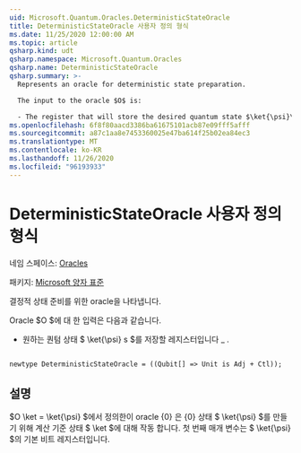```yaml
---
uid: Microsoft.Quantum.Oracles.DeterministicStateOracle
title: DeterministicStateOracle 사용자 정의 형식
ms.date: 11/25/2020 12:00:00 AM
ms.topic: article
qsharp.kind: udt
qsharp.namespace: Microsoft.Quantum.Oracles
qsharp.name: DeterministicStateOracle
qsharp.summary: >-
  Represents an oracle for deterministic state preparation.

  The input to the oracle $O$ is:

  - The register that will store the desired quantum state $\ket{\psi}\_s$.
ms.openlocfilehash: 6f8f80aacd3386ba61675101acb87e09fff5afff
ms.sourcegitcommit: a87c1aa8e7453360025e47ba614f25b02ea84ec3
ms.translationtype: MT
ms.contentlocale: ko-KR
ms.lasthandoff: 11/26/2020
ms.locfileid: "96193933"
---
```

# <a name="deterministicstateoracle-user-defined-type"></a>DeterministicStateOracle 사용자 정의 형식

네임 스페이스: [Oracles](xref:Microsoft.Quantum.Oracles)

패키지: [Microsoft 양자 표준](https://nuget.org/packages/Microsoft.Quantum.Standard)


결정적 상태 준비를 위한 oracle을 나타냅니다.

Oracle $O $에 대 한 입력은 다음과 같습니다.

- 원하는 퀀텀 상태 $ \ket{\psi} s $를 저장할 레지스터입니다 \_ .

```qsharp

newtype DeterministicStateOracle = ((Qubit[] => Unit is Adj + Ctl));
```



## <a name="remarks"></a>설명

$O \ket = \ket{\psi} $에서 정의한이 oracle {0} 은 {0} 상태 $ \ket{\psi} $를 만들기 위해 계산 기준 상태 $ \ket $에 대해 작동 합니다.
첫 번째 매개 변수는 $ \ket{\psi} $의 기본 비트 레지스터입니다.